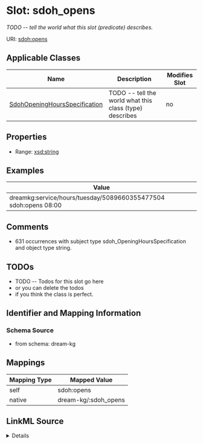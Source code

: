 

# Slot: sdoh_opens


_TODO -- tell the world what this slot (predicate) describes._





URI: [sdoh:opens](http://schema.org/opens)



<!-- no inheritance hierarchy -->





## Applicable Classes

| Name | Description | Modifies Slot |
| --- | --- | --- |
| [SdohOpeningHoursSpecification](../classes/SdohOpeningHoursSpecification.md) | TODO -- tell the world what this class (type) describes |  no  |







## Properties

* Range: [xsd:string](http://www.w3.org/2001/XMLSchema#string)






## Examples

| Value |
| --- |
| dreamkg:service/hours/tuesday/5089660355477504 sdoh:opens 08:00 |

## Comments

* 631 occurrences with subject type sdoh_OpeningHoursSpecification and object type string.

## TODOs

* TODO -- Todos for this slot go here
* or you can delete the todos
* if you think the class is perfect.

## Identifier and Mapping Information







### Schema Source


* from schema: dream-kg




## Mappings

| Mapping Type | Mapped Value |
| ---  | ---  |
| self | sdoh:opens |
| native | dream-kg/:sdoh_opens |




## LinkML Source

<details>
```yaml
name: sdoh_opens
description: TODO -- tell the world what this slot (predicate) describes.
todos:
- TODO -- Todos for this slot go here
- or you can delete the todos
- if you think the class is perfect.
comments:
- 631 occurrences with subject type sdoh_OpeningHoursSpecification and object type
  string.
examples:
- value: dreamkg:service/hours/tuesday/5089660355477504 sdoh:opens 08:00
from_schema: dream-kg
rank: 1000
slot_uri: sdoh:opens
alias: sdoh_opens
domain_of:
- sdoh_OpeningHoursSpecification
range: string

```
</details>